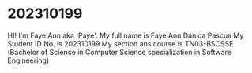 # 202310199
HI! I'm Faye Ann aka 'Paye'. 
My full name is Faye Ann Danica Pascua
My Student ID No. is 202310199
My section ans course is TN03-BSCSSE (Bachelor of Science in Computer Science specialization in Software Engineering)
